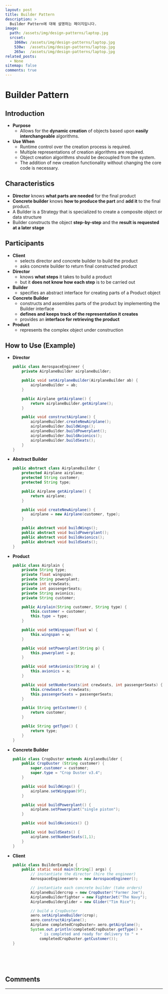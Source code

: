 ```yaml
---
layout: post
title: Builder Pattern
description: >
  Builder Pattern에 대해 설명하는 페이지입니다.
image: 
  path: /assets/img/design-patterns/laptop.jpg
  srcset:
    1060w: /assets/img/design-patterns/laptop.jpg
    530w:  /assets/img/design-patterns/laptop.jpg
    265w:  /assets/img/design-patterns/laptop.jpg
related_posts:
  - None
sitemap: false
comments: true
---
```


# Builder Pattern

## Introduction
- **Purpose**
  - Allows for the **dynamic creation** of objects based upon **easily interchangeable** algorithms.
- **Use When**
  - Runtime control over the creation process is required.
  - Multiple representations of creation algorithms are required.
  - Object creation algorithms should be decoupled from the system.
  - The addition of new creation functionality without changing the core code is necessary.

## Characteristics
- **Director** knows **what parts are needed** for the final product
- **Concrete builder** knows **how to produce the part** and **add it** to the final product.
- A Builder is a Strategy that is specialized to create a composite object or data structure
- Builder constructs the object **step-by-step** and the **result is requested at a later stage**

## Participants
- **Client**
  - selects director and concrete builder to build the product
  - asks concrete builder to return final constructed product
- **Director**
  - knows **what steps** it takes to build a product
  - but it **does not know how each step** is to be carried out 
- **Builder**
  - specifies an abstract interface for creating parts of a Product object
- **Concrete Builder**
  -  constructs and assembles parts of the product by implementing the Builder interface
  -  **defines and keeps track of the representation it creates**
  -  provides an **interface for retrieving the product**
- **Product**
  - represents the complex object under construction

## How to Use (Example)
- **Director**
  ```java
  public class AerospaceEngineer {
      private AirplaneBuilder airplaneBuilder;
  
      public void setAirplaneBuilder(AirplaneBuilder ab) {
          airplaneBuilder = ab;
      }
  
      public Airplane getAirplane() {
          return airplaneBuilder.getAirplane();
      }
  
      public void constructAirplane() {
          airplaneBuilder.createNewAirplane();
          airplaneBuilder.buildWings();
          airplaneBuilder.buildPowerplant();
          airplaneBuilder.buildAvionics();
          airplaneBuilder.buildSeats();
      }
  }
  ```
- **Abstract Builder**
  ```java
  public abstract class AirplaneBuilder {
      protected Airplane airplane;
      protected String customer;
      protected String type;
  
      public Airplane getAirplane() {
          return airplane;
      }
  
      public void createNewAirplane() {
          airplane = new Airplane(customer, type);
      }
  
      public abstract void buildWings();
      public abstract void buildPowerplant();
      public abstract void buildAvionics();
      public abstract void buildSeats();
  }
  ```
- **Product**
  ```java
  public class Airplain {
      private String type;
      private float wingspan;
      private String powerplant;
      private int crewSeats;
      private int passengerSeats;
      private String avionics;
      private String customer;

      public Airplain(String customer, String type) {
          this.customer = customer;
          this.type = type;
      }

      public void setWingspan(float w) {
          this.wingspan = w;
      }

      public void setPowerplant(String p) {
          this.powerplant = p;
      }
  
      public void setAvionics(String a) {
          this.avionics = a;
      }
  
      public void setNumberSeats(int crewSeats, int passengerSeats) {
          this.crewSeats = crewSeats;
          this.passengerSeats = passengerSeats;
      }
  
      public String getCustomer() {
          return customer;
      }
  
      public String getType() {
          return type;
      }
  }
  ```
- **Concrete Builder**
  ```java
  public class CropDuster extends AirplaneBuilder {
      public CropDuster (String customer) {
          super.customer = customer;
          super.type = "Crop Duster v3.4";
      }
  
      public void buildWings() {
          airplane.setWingspan(9f);
      }
  
      public void buildPowerplant() {
          airplane.setPowerplant("single piston");
      }
  
      public void buildAvionics() {}
  
      public void buildSeats() {
          airplane.setNumberSeats(1,1);
      }
  }
  ```
- **Client**
  ```java
  public class BuilderExample {
      public static void main(String[] args) {
          // instantiate the director (hire the engineer)
          AerospaceEngineeraero = new AerospaceEngineer();

          // instantiate each concrete builder (take orders)
          AirplaneBuildercrop = new CropDuster("Farmer Joe");
          AirplaneBuilderfighter = new FighterJet("The Navy");
          AirplaneBuilderglider = new Glider("Tim Rice");

          // build a CropDuster
          aero.setAirplaneBuilder(crop);
          aero.constructAirplane();
          Airplane completedCropDuster= aero.getAirplane();
          System.out.println(completedCropDuster.getType() +
              " is completed and ready for delivery to " +
              completedCropDuster.getCustomer());
  }
  ```

<br />
<br />
<br />

## Comments
<hr />
<script
  src="https://utteranc.es/client.js"
  repo="HyunJinNo/HyunJinNo.github.io"
  issue-term="pathname"
  theme="github-light"
  crossorigin="anonymous"
  async
></script>